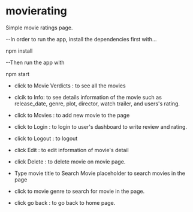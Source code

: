 movierating
===========

Simple movie ratings page.

--In order to run the app, install the dependencies first with...

npm install

--Then run the app with

npm start

- click to Movie Verdicts : to see all the movies

- clcik to Info: to see details information of the movie such as release_date, genre, plot, director, watch trailer, and users's rating.

- click to Movies : to add new movie to the page

- click to Login : to login to user's dashboard to write review and rating.

- click to Logout : to logout 

- click Edit : to edit information of movie's detail

- click Delete : to delete movie on movie page.

- Type movie title to Search Movie placeholder to search movies in the page

- click to movie genre to search for movie in the page.

- click go back : to go back to home page.









